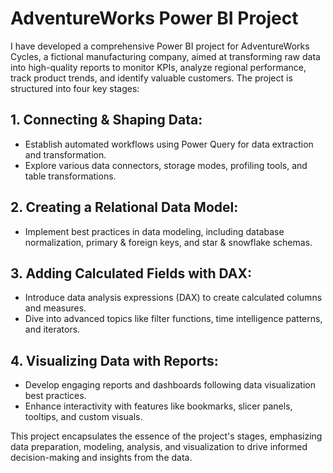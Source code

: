 # AdventureWorks Power BI Project
I have developed a comprehensive Power BI project for AdventureWorks Cycles, a fictional manufacturing company, aimed at transforming raw data into high-quality reports to monitor KPIs, analyze regional performance, track product trends, and identify valuable customers. The project is structured into four key stages:
## 1.	Connecting & Shaping Data:
- Establish automated workflows using Power Query for data extraction and transformation.
- Explore various data connectors, storage modes, profiling tools, and table transformations.
## 2.	Creating a Relational Data Model:
- Implement best practices in data modeling, including database normalization, primary & foreign keys, and star & snowflake schemas.
## 3.	Adding Calculated Fields with DAX:
-	Introduce data analysis expressions (DAX) to create calculated columns and measures.
- Dive into advanced topics like filter functions, time intelligence patterns, and iterators.
## 4.	Visualizing Data with Reports:
- Develop engaging reports and dashboards following data visualization best practices.
- Enhance interactivity with features like bookmarks, slicer panels, tooltips, and custom visuals.

This project encapsulates the essence of the project's stages, emphasizing data preparation, modeling, analysis, and visualization to drive informed decision-making and insights from the data.

